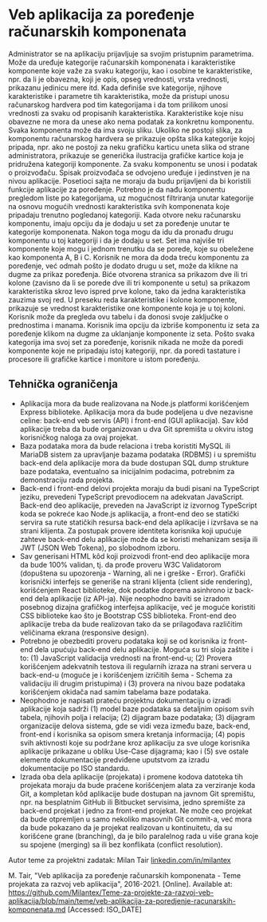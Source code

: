 # Veb aplikacija za poređenje računarskih komponenata

Administrator se na aplikaciju prijavljuje sa svojim pristupnim parametrima. Može da uređuje kategorije računarskih komponenata i karakteristike komponente koje važe za svaku kategoriju, kao i osobine te karakteristike, npr. da li je obavezna, koji je opis, opseg vrednosti, vrsta vrednosti, prikazanu jedinicu mere itd. Kada definiše sve kategorije, njihove karakteristike i parametre tih karakteristika, može da pristupi unosu računarskog hardvera pod tim kategorijama i da tom prilikom unosi vrednosti za svaku od propisanih karakteristika. Karakteristike koje nisu obavezne ne mora da unese ako nema podatak za konkretnu komponentu. Svaka komponenta može da ima svoju sliku. Ukoliko ne postoji slika, za komponentu računarskog hardvera se prikazuje opšta slika kategorije kojoj pripada, npr. ako ne postoji za neku grafičku karticu uneta slika od strane administratora, prikazuje se generička ilustracija grafičke kartice koja je pridružena kategoriji komponente. Za svaku komponentu se unosi i podatak o proizvođaču. Spisak proizvođača se odvojeno uređuje i jedinstven je na nivou aplikacije. Posetioci sajta ne moraju da budu prijavljeni da bi koristili funkcije aplikacije za poređenje. Potrebno je da nađu komponentu pregledom liste po kategorijama, uz mogućnost filtriranja unutar kategorije na osnovu mogućih vrednosti karakteristika svih komponenata koje pripadaju trenutno pogledanoj kategoriji. Kada otvore neku računarsku komponentu, imaju opciju da je dodaju u set za poređenje unutar te kategorije komponenata. Nakon toga mogu da idu da pronađu drugu komponentu u toj kategoriji i da je dodaju u set. Set ima najviše tri komponente koje mogu i jednom trenutku da se porede, koje su obeležene kao komponenta A, B i C. Korisnik ne mora da doda treću komponentu za poređenje, već odmah pošto je dodato drugu u set, može da klikne na dugme za prikaz poređenja. Biće otvorena stranica sa prikazom dve ili tri kolone (zavisno da li se porede dve ili tri komponente u setu) sa prikazom karakteristika skroz levo ispred prve kolone, tako da jedna karakteristika zauzima svoj red. U preseku reda karakteristike i kolone komponente, prikazuje se vrednost karakteristike one komponente koja je u toj koloni. Korisnik može da pregleda ovu tabelu i da donosi svoje zaključke o prednostima i manama. Korisnik ima opciju da izbriše komponentu iz seta za poređenje klikom na dugme za uklanjanje komponente iz seta. Pošto svaka kategorija ima svoj set za poređenje, korisnik nikada ne može da poredi komponente koje ne pripadaju istoj kategoriji, npr. da poredi tastature i procesore ili grafičke kartice i monitore u istom poređenju.

## Tehnička ograničenja

- Aplikacija mora da bude realizovana na Node.js platformi korišćenjem Express biblioteke. Aplikacija mora da bude podeljena u dve nezavisne celine: back-end veb servis (API) i front-end (GUI aplikacija). Sav kôd aplikacije treba da bude organizovan u dva Git spremišta u okviru istog korisničkog naloga za ovaj projekat.
- Baza podataka mora da bude relaciona i treba koristiti MySQL ili MariaDB sistem za upravljanje bazama podataka (RDBMS) i u spremištu back-end dela aplikacije mora da bude dostupan SQL dump strukture baze podataka, eventualno sa inicijalnim podacima, potrebnim za demonstraciju rada projekta.
- Back-end i front-end delovi projekta moraju da budi pisani na TypeScript jeziku, prevedeni TypeScript prevodiocem na adekvatan JavaScript. Back-end deo aplikacije, preveden na JavaScript iz izvornog TypeScript koda se pokreće kao Node.js aplikacija, a front-end deo se statički servira sa rute statičkih resursa back-end dela aplikacije i izvršava se na strani klijenta. Za postupak provere identiteta korisnika koji upućuje zahteve back-end delu aplikacije može da se koristi mehanizam sesija ili JWT (JSON Web Tokena), po slobodnom izboru.
- Sav generisani HTML kôd koji proizvodi front-end deo aplikacije mora da bude 100% validan, tj. da prođe proveru W3C Validatorom (dopuštena su upozorenja - Warning, ali ne i greške - Error). Grafički korisnički interfejs se generiše na strani klijenta (client side rendering), korišćenjem React biblioteke, dok podatke doprema asinhrono iz back-end dela aplikacije (iz API-ja). Nije neophodno baviti se izradom posebnog dizajna grafičkog interfejsa aplikacije, već je moguće koristiti CSS biblioteke kao što je Bootstrap CSS biblioteka. Front-end deo aplikacije treba da bude realizovan tako da se prilagođava različitim veličinama ekrana (responsive design).
- Potrebno je obezbediti proveru podataka koji se od korisnika iz front-end dela upućuju back-end delu aplikacije. Moguća su tri sloja zaštite i to: (1) JavaScript validacija vrednosti na front-end-u; (2) Provera korišćenjem adekvatnih testova ili regularnih izraza na strani servera u back-end-u (moguće je i korišćenjem izričitih šema - Schema za validaciju ili drugim pristupima) i (3) provera na nivou baze podataka korišćenjem okidača nad samim tabelama baze podataka.
- Neophodno je napisati prateću projektnu dokumentaciju o izradi aplikacije koja sadrži (1) model baze podataka sa detaljnim opisom svih tabela, njihovih polja i relacija; (2) dijagram baze podataka; (3) dijagram organizacije delova sistema, gde se vidi veza između baze, back-end, front-end i korisnika sa opisom smera kretanja informacija; (4) popis svih aktivnosti koje su podržane kroz aplikaciju za sve uloge korisnika aplikacije prikazane u obliku Use-Case dijagrama; kao i (5) sve ostale elemente dokumentacije predviđene uputstvom za izradu dokumentacije po ISO standardu.
- Izrada oba dela aplikacije (projekata) i promene kodova datoteka tih projekata moraju da bude praćene korišćenjem alata za verziranje koda Git, a kompletan kôd aplikacije bude dostupan na javnom Git spremištu, npr. na besplatnim GitHub ili Bitbucket servisima, jedno spremište za back-end projekat i jedno za front-end projekat. Ne može ceo projekat da bude otpremljen u samo nekoliko masovnih Git commit-a, već mora da bude pokazano da je projekat realizovan u kontinuitetu, da su korišćene grane (branching), da je bilo paralelnog rada u više grana koje su spojene (merging) sa ili bez konflikata (conflict resolution).

Autor teme za projektni zadatak: Milan Tair [linkedin.com/in/milantex](https://linkedin.com/in/milantex)

M. Tair, "Veb aplikacija za poređenje računarskih komponenata - Teme projekata za razvoj veb aplikacija", 2016-2021. [Online]. Available at: https://github.com/Milantex/Teme-za-projekte-za-razvoj-veb-aplikacija/blob/main/teme/veb-aplikacija-za-poredjenje-racunarskih-komponenata.md [Accessed: ISO_DATE]
